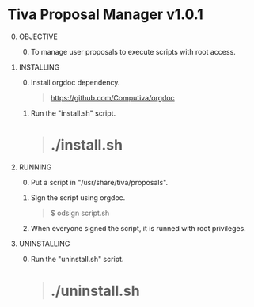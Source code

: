 Tiva Proposal Manager v1.0.1
============================

0. OBJECTIVE

	0. To manage user proposals to execute scripts with root access.

0. INSTALLING

	0. Install orgdoc dependency.

		> https://github.com/Computiva/orgdoc

	0. Run the "install.sh" script.

		>  # ./install.sh

0. RUNNING

	0. Put a script in "/usr/share/tiva/proposals".

	0. Sign the script using orgdoc.

		> $ odsign script.sh

	0. When everyone signed the script, it is runned with root privileges.

0. UNINSTALLING

	0. Run the "uninstall.sh" script.

		>  # ./uninstall.sh
